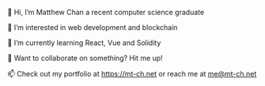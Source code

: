 👋 Hi, I’m Matthew Chan a recent computer science graduate

👀 I’m interested in web development and blockchain

🌱 I’m currently learning React, Vue and Solidity

💞️ Want to collaborate on something? Hit me up!

📫 Check out my portfolio at https://mt-ch.net or reach me at me@mt-ch.net

<!---
mt-ch/mt-ch is a ✨ special ✨ repository because its `README.md` (this file) appears on your GitHub profile.
You can click the Preview link to take a look at your changes.
--->

